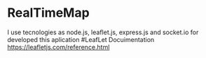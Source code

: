 # RealTimeMap
I use tecnologies as node.js, leaflet.js, express.js and socket.io for developed this aplication
#LeafLet Docuimentation
https://leafletjs.com/reference.html
